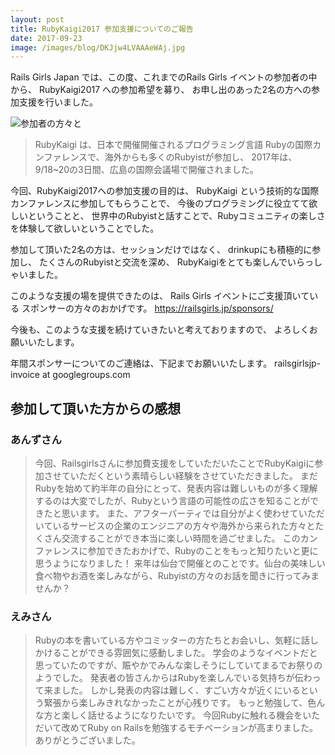 ```yaml
---
layout: post
title: RubyKaigi2017 参加支援についてのご報告
date: 2017-09-23
image: /images/blog/DKJjw4LVAAAeWAj.jpg
---
```

<p><p>Rails Girls Japan では、この度、これまでのRails Girls イベントの参加者の中から、
RubyKaigi2017 への参加希望を募り、
お申し出のあった2名の方への参加支援を行いました。</p>

<p><img src="/images/blog/DKJjw4LVAAAeWAj.jpg" alt="参加者の方々と"></p>

<blockquote>
  <p>RubyKaigi は、日本で開催開催されるプログラミング言語 Rubyの国際カンファレンスで、海外からも多くのRubyistが参加し、
  2017年は、9/18~20の3日間、広島の国際会議場で開催されました。</p>
</blockquote>

<p>今回、RubyKaigi2017への参加支援の目的は、
RubyKaigi という技術的な国際カンファレンスに参加してもらうことで、
今後のプログラミングに役立てて欲しいということと、
世界中のRubyistと話すことで、Rubyコミュニティの楽しさを体験して欲しいということでした。</p>

<p>参加して頂いた2名の方は、セッションだけではなく、
drinkupにも積極的に参加し、
たくさんのRubyistと交流を深め、
RubyKaigiをとても楽しんでいらっしゃいました。</p>

<p>このような支援の場を提供できたのは、
Rails Girls イベントにご支援頂いている
スポンサーの方々のおかげです。
<a href="https://railsgirls.jp/sponsors/">https://railsgirls.jp/sponsors/</a></p>

<p>今後も、このような支援を続けていきたいと考えておりますので、
よろしくお願いいたします。</p>

<p>年間スポンサーについてのご連絡は、下記までお願いいたします。
railsgirlsjp-invoice at googlegroups.com</p>

<h2>参加して頂いた方からの感想</h2>

<h3>あんずさん</h3>

<blockquote>
  <p>今回、Railsgirlsさんに参加費支援をしていただいたことでRubyKaigiに参加させていただくという素晴らしい経験をさせていただきました。
  まだRubyを始めて約半年の自分にとって、発表内容は難しいものが多く理解するのは大変でしたが、Rubyという言語の可能性の広さを知ることができたと思います。
  また、アフターパーティでは自分がよく使わせていただいているサービスの企業のエンジニアの方々や海外から来られた方々とたくさん交流することができ本当に楽しい時間を過ごせました。
  このカンファレンスに参加できたおかげで、Rubyのことをもっと知りたいと更に思うようになりました！
  来年は仙台で開催とのことです。仙台の美味しい食べ物やお酒を楽しみながら、Rubyistの方々のお話を聞きに行ってみませんか？</p>
</blockquote>

<h3>えみさん</h3>

<blockquote>
  <p>Rubyの本を書いている方やコミッターの方たちとお会いし、気軽に話しかけることができる雰囲気に感動しました。
  学会のようなイベントだと思っていたのですが、賑やかでみんな楽しそうにしていてまるでお祭りのようでした。
  発表者の皆さんからはRubyを楽しんでいる気持ちが伝わって来ました。
  しかし発表の内容は難しく、すごい方々が近くにいるという緊張から楽しみきれなかったことが心残りです。
  もっと勉強して、色んな方と楽しく話せるようになりたいです。
  今回Rubyに触れる機会をいただいて改めてRuby on Railsを勉強するモチベーションが高まりました。
  ありがとうございました。</p>
</blockquote></p>
